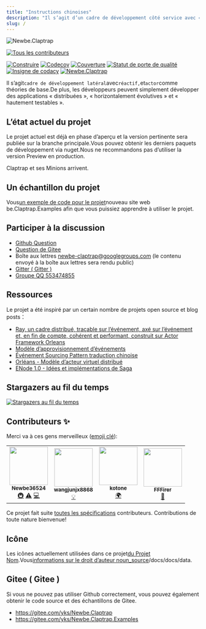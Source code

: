 ```yaml
---
title: "Instructions chinoises"
description: "Il s’agit d’un cadre de développement côté service avec « réactivité », « traçabilité des événements » et « mode acteur » comme théories de base.De plus, les développeurs peuvent simplement développer des applications « distribuées », « horizontalement évolutives » et « hautement testables »."
slug: /
---
```


![Newbe.Claptrap](https://www.newbe.pro/images/main_banner.png)

<!-- ALL-CONTRIBUTORS-BADGE:START - Do not remove or modify this section -->

[![Tous les contributeurs](https://img.shields.io/badge/all_contributors-4-orange.svg?style=flat-square)](#contributors-)

<!-- ALL-CONTRIBUTORS-BADGE:END -->

[![Construire](https://github.com/newbe36524/Newbe.Claptrap/workflows/Claptrap/badge.svg)](https://github.com/newbe36524/Newbe.Claptrap/actions) [![Codecov](https://img.shields.io/codecov/c/github/newbe36524/Newbe.Claptrap)](https://codecov.io/gh/newbe36524/Newbe.Claptrap) [![Couverture](https://sonarcloud.io/api/project_badges/measure?project=newbe36524_Newbe.Claptrap&metric=coverage)](https://sonarcloud.io/dashboard?id=newbe36524_Newbe.Claptrap) [![Statut de porte de qualité](https://sonarcloud.io/api/project_badges/measure?project=newbe36524_Newbe.Claptrap&metric=alert_status)](https://sonarcloud.io/dashboard?id=newbe36524_Newbe.Claptrap) [![Insigne de codacy](https://api.codacy.com/project/badge/Grade/1fd0e7443364414ca0003dab27f9f9b8)](https://www.codacy.com/manual/472158246/Newbe.Claptrap?utm_source=github.com&utm_medium=referral&utm_content=newbe36524/Newbe.Claptrap&utm_campaign=Badge_Grade) [![Newbe.Claptrap](https://img.shields.io/nuget/v/Newbe.Claptrap?label=Newbe.Claptrap%20nuget&logo=Newbe.Claptrap&style=flat-square)](https://www.nuget.org/packages/Newbe.Claptrap/)

Il s’agit`cadre de développement latéral`avec`réactif,`et`actor`comme théories de base.De plus, les développeurs peuvent simplement développer des applications « distribuées », « horizontalement évolutives » et « hautement testables ».

## L’état actuel du projet

Le projet actuel est déjà en phase d’aperçu et la version pertinente sera publiée sur la branche principale.Vous pouvez obtenir les derniers paquets de développement via nuget.Nous ne recommandons pas d’utiliser la version Preview en production.

Claptrap et ses Minions arrivent.

## Un échantillon du projet

Vous[un exemple de code pour le projet](https://github.com/newbe36524/Newbe.Claptrap.Examples)nouveau site web be.Claptrap.Examples afin que vous puissiez apprendre à utiliser le projet.

## Participer à la discussion

- [Github Question](https://github.com/newbe36524/Newbe.Claptrap/issues)
- [Question de Gitee](https://gitee.com/yks/Newbe.Claptrap/issues)
- Boîte aux lettres newbe-claptrap@googlegroups.com (le contenu envoyé à la boîte aux lettres sera rendu public)
- [Gitter ( Gitter )](https://gitter.im/newbe-claptrap/community?utm_source=badge&utm_medium=badge&utm_campaign=pr-badge)
- [Groupe QQ 553474855](https://jq.qq.com/?_wv=1027&k=5uJGXf5)

## Ressources

Le projet a été inspiré par un certain nombre de projets open source et blog posts：

- [Ray, un cadre distribué, traçable sur l’événement, axé sur l’événement et, en fin de compte, cohérent et performant, construit sur Actor Framework Orleans](https://github.com/RayTale/Ray)
- [Modèle d’approvisionnement d’événements](https://docs.microsoft.com/en-us/previous-versions/msp-n-p/dn589792%28v%3dpandp.10%29)
- [Événement Sourcing Pattern traduction chinoise](https://www.infoq.cn/article/event-sourcing)
- [Orléans - Modèle d’acteur virtuel distribué](https://github.com/dotnet/orleans)
- [ENode 1.0 - Idées et implémentations de Saga](http://www.cnblogs.com/netfocus/p/3149156.html)

## Stargazers au fil du temps

[![Stargazers au fil du temps](https://starchart.cc/newbe36524/Newbe.Claptrap.svg)](https://starchart.cc/newbe36524/Newbe.Claptrap)

## Contributeurs ✨

Merci va à ces gens merveilleux ([emoji clé](https://allcontributors.org/docs/en/emoji-key)):

<!-- ALL-CONTRIBUTORS-LIST:START - Do not remove or modify this section -->
<!-- prettier-ignore-start -->
<!-- markdownlint-disable -->
<table>
  <tr>
    <td align="center"><a href="https://www.newbe.pro"><img src="https://avatars1.githubusercontent.com/u/7685462?v=4" width="100px;" alt=""/><br /><sub><b>Newbe36524</b></sub></a><br /><a href="#infra-newbe36524" title="Infrastructure (Hosting, Build-Tools, etc)">🚇</a> <a href="https://github.com/newbe36524/Newbe.Claptrap/commits?author=newbe36524" title="Tests">⚠️</a> <a href="https://github.com/newbe36524/Newbe.Claptrap/commits?author=newbe36524" title="Code">💻</a></td>
    <td align="center"><a href="https://github.com/wangjunjx8868"><img src="https://avatars3.githubusercontent.com/u/5389565?v=4" width="100px;" alt=""/><br /><sub><b>wangjunjx8868</b></sub></a><br /><a href="#example-wangjunjx8868" title="Examples">💡</a></td>
    <td align="center"><a href="https://github.com/kotoneme"><img src="https://avatars3.githubusercontent.com/u/43395111?v=4" width="100px;" alt=""/><br /><sub><b>kotone</b></sub></a><br /><a href="#translation-kotoneme" title="Translation">🌍</a></td>
    <td align="center"><a href="https://github.com/FFFirer"><img src="https://avatars2.githubusercontent.com/u/22254170?v=4" width="100px;" alt=""/><br /><sub><b>FFFirer</b></sub></a><br /><a href="https://github.com/newbe36524/Newbe.Claptrap/issues?q=author%3AFFFirer" title="Bug reports">🐛</a></td>
  </tr>
</table>

<!-- markdownlint-enable -->
<!-- prettier-ignore-end -->

<!-- ALL-CONTRIBUTORS-LIST:END -->

Ce projet fait suite [toutes les spécifications](https://github.com/all-contributors/all-contributors) contributeurs. Contributions de toute nature bienvenue!

## Icône

Les icônes actuellement utilisées dans ce projet[du Projet Nom](https://thenounproject.com/).Vous[informations sur le droit d’auteur noun_source](https://github.com/newbe36524/Newbe.Claptrap/tree/master/docs/noun_source)/docs/docs/data.

## Gitee ( Gitee )

Si vous ne pouvez pas utiliser Github correctement, vous pouvez également obtenir le code source et des échantillons de Gitee.

- <https://gitee.com/yks/Newbe.Claptrap>
- <https://gitee.com/yks/Newbe.Claptrap.Examples>

